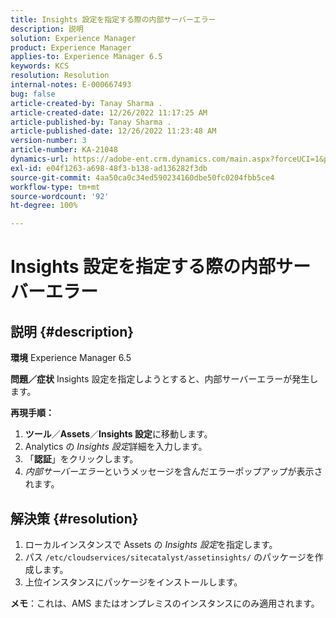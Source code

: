 ```yaml
---
title: Insights 設定を指定する際の内部サーバーエラー
description: 説明
solution: Experience Manager
product: Experience Manager
applies-to: Experience Manager 6.5
keywords: KCS
resolution: Resolution
internal-notes: E-000667493
bug: false
article-created-by: Tanay Sharma .
article-created-date: 12/26/2022 11:17:25 AM
article-published-by: Tanay Sharma .
article-published-date: 12/26/2022 11:23:48 AM
version-number: 3
article-number: KA-21048
dynamics-url: https://adobe-ent.crm.dynamics.com/main.aspx?forceUCI=1&pagetype=entityrecord&etn=knowledgearticle&id=fa82b0dd-0e85-ed11-81ac-6045bd006239
exl-id: e04f1263-a698-48f3-b138-ad136282f3db
source-git-commit: 4aa50ca0c34ed590234160dbe50fc0204fbb5ce4
workflow-type: tm+mt
source-wordcount: '92'
ht-degree: 100%

---
```


# Insights 設定を指定する際の内部サーバーエラー

## 説明 {#description}

<b>環境</b>
Experience Manager 6.5


<b>問題／症状</b>
Insights 設定を指定しようとすると、内部サーバーエラーが発生します。

<b>再現手順：</b>

1. <b>ツール</b>／<b>Assets</b>／<b>Insights 設定</b>に移動します。
2. Analytics の *Insights 設定*&#x200B;詳細を入力します。
3. 「<b>認証</b>」をクリックします。
4. *内部サーバーエラー*&#x200B;というメッセージを含んだエラーポップアップが表示されます。



## 解決策 {#resolution}


1. ローカルインスタンスで Assets の *Insights 設定*&#x200B;を指定します。
2. パス `/etc/cloudservices/sitecatalyst/assetinsights/` のパッケージを作成します。
3. 上位インスタンスにパッケージをインストールします。


<b>メモ</b>：これは、AMS またはオンプレミスのインスタンスにのみ適用されます。

